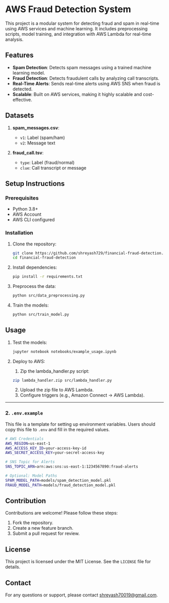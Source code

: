 # AWS Fraud Detection System

This project is a modular system for detecting fraud and spam in real-time using AWS services and machine learning. It includes preprocessing scripts, model training, and integration with AWS Lambda for real-time analysis.

## Features
- **Spam Detection**: Detects spam messages using a trained machine learning model.
- **Fraud Detection**: Detects fraudulent calls by analyzing call transcripts.
- **Real-Time Alerts**: Sends real-time alerts using AWS SNS when fraud is detected.
- **Scalable**: Built on AWS services, making it highly scalable and cost-effective.


## Datasets
1. **spam_messages.csv**:
   - `v1`: Label (spam/ham)
   - `v2`: Message text

2. **fraud_call.tsv**:
   - `type`: Label (fraud/normal)
   - `clue`: Call transcript or message

## Setup Instructions

### Prerequisites
- Python 3.8+
- AWS Account
- AWS CLI configured

### Installation
1. Clone the repository:
   ```bash
   git clone https://github.com/shreyash729/financial-fraud-detection.git
   cd financial-fraud-detection

2. Install dependencies:
    ```bash
    pip install -r requirements.txt
    ```
3. Preprocess the data:
    ```bash
    python src/data_preprocessing.py
    ```
4. Train the models:
    ```bash
    python src/train_model.py
    ```


## Usage

1. Test the models:
    ```bash
    jupyter notebook notebooks/example_usage.ipynb
    ```

2. Deploy to AWS:
   1. Zip the lambda_handler.py script:
    ```bash
    zip lambda_handler.zip src/lambda_handler.py
    ```
   2. Upload the zip file to AWS Lambda.
   3. Configure triggers (e.g., Amazon Connect → AWS Lambda).    



---

### **2. `.env.example`**
This file is a template for setting up environment variables. Users should copy this file to `.env` and fill in the required values.

```bash
# AWS Credentials
AWS_REGION=us-east-1
AWS_ACCESS_KEY_ID=your-access-key-id
AWS_SECRET_ACCESS_KEY=your-secret-access-key

# SNS Topic for Alerts
SNS_TOPIC_ARN=arn:aws:sns:us-east-1:1234567890:fraud-alerts

# Optional: Model Paths
SPAM_MODEL_PATH=models/spam_detection_model.pkl
FRAUD_MODEL_PATH=models/fraud_detection_model.pkl
```
## Contribution
Contributions are welcome! Please follow these steps:

1. Fork the repository.
2. Create a new feature branch.
3. Submit a pull request for review.

## License
This project is licensed under the MIT License. See the `LICENSE` file for details.

## Contact
For any questions or support, please contact [shreyash70019@gmail.com](mailto:shreyash70019@gmail.com).

